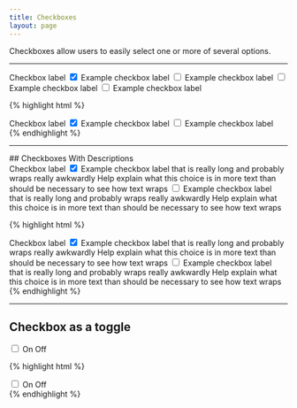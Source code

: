 ```yaml
---
title: Checkboxes
layout: page
---
```


<p class="t-4">Checkboxes allow users to easily select one or more of several options.</p>

<hr />

<div class="container-full-width">
	<div class="Form__group g-1_2">
		<label class="Form__label">Checkbox label</label>
		<label class="Choice">
			<input type="checkbox" name="check1" checked>
			<span class="Choice__label">Example checkbox label</span>
		</label>
		<label class="Choice">
			<input type="checkbox" name="check1">
			<span class="Choice__label">Example checkbox label</span>
		</label>
		<label class="Choice">
			<input type="checkbox" name="check1">
			<span class="Choice__label">Example checkbox label</span>
		</label>
		<label class="Choice">
			<input type="checkbox" name="check1">
			<span class="Choice__label">Example checkbox label</span>
		</label>
	</div>
</div>

{% highlight html %}
<div class="Form__group g-1_2">
	<label class="Form__label">Checkbox label</label>
	<label class="Choice">
		<input type="checkbox" name="check1" checked>
		<span class="Choice__label">Example checkbox label</span>
	</label>
	<label class="Choice">
		<input type="checkbox" name="check1">
		<span class="Choice__label">Example checkbox label</span>
	</label>
</div>
{% endhighlight %}

<hr />
## Checkboxes With Descriptions
<div class="container-full-width">
	<div class="Form__group">
		<label class="Form__label">Checkbox label</label>
		<label class="Choice">
			<input type="checkbox" name="check1" checked>
			<span class="Choice__label">Example checkbox label that is really long and probably wraps really awkwardly</span>
			<span class="Choice__description">Help explain what this choice is in more text than should be necessary to see how text wraps</span>
		</label>
		<label class="Choice">
			<input type="checkbox" name="check1">
			<span class="Choice__label">Example checkbox label that is really long and probably wraps really awkwardly</span>
			<span class="Choice__description">Help explain what this choice is in more text than should be necessary to see how text wraps</span>
		</label>
	</div>
</div>

{% highlight html %}
<div class="Form__group">
	<label class="Form__label">Checkbox label</label>
	<label class="Choice">
		<input type="checkbox" name="check1" checked>
		<span class="Choice__label">Example checkbox label that is really long and probably wraps really awkwardly</span>
		<span class="Choice__description">Help explain what this choice is in more text than should be necessary to see how text wraps</span>
	</label>
	<label class="Choice">
		<input type="checkbox" name="check1">
		<span class="Choice__label">Example checkbox label that is really long and probably wraps really awkwardly</span>
		<span class="Choice__description">Help explain what this choice is in more text than should be necessary to see how text wraps</span>
	</label>
</div>
{% endhighlight %}

<hr />

## Checkbox as a toggle

<div class="Toggle m-bottom-5">
	<input class="Toggle__input" type="checkbox" id="toggle" />
	<label for="toggle" class="Toggle__label">
		<span class="Toggle__description">
			<span class="Toggle__checked">On</span>
			<span class="Toggle__unchecked">Off</span>
		</span>
		<span class="Toggle__visible"></span>
	</label>
</div>

{% highlight html %}
<div class="Toggle">
	<input class="Toggle__input" type="checkbox" id="toggle" />
	<label for="toggle" class="Toggle__label">
		<span class="Toggle__description">
			<span class="Toggle__checked">On</span>
			<span class="Toggle__unchecked">Off</span>
        </span>
		<span class="Toggle__visible"></span>
	</label>
</div>
{% endhighlight %}
